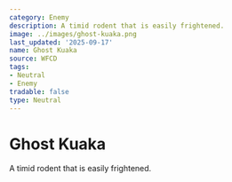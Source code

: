 ```yaml
---
category: Enemy
description: A timid rodent that is easily frightened.
image: ../images/ghost-kuaka.png
last_updated: '2025-09-17'
name: Ghost Kuaka
source: WFCD
tags:
- Neutral
- Enemy
tradable: false
type: Neutral
---
```


# Ghost Kuaka

A timid rodent that is easily frightened.


